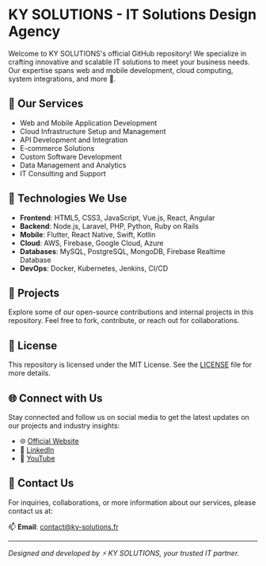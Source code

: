 # KY SOLUTIONS - IT Solutions Design Agency

Welcome to KY SOLUTIONS's official GitHub repository! We specialize in crafting innovative and scalable IT solutions to meet your business needs. Our expertise spans web and mobile development, cloud computing, system integrations, and more 🌱.

## 🚀 Our Services
- Web and Mobile Application Development
- Cloud Infrastructure Setup and Management
- API Development and Integration
- E-commerce Solutions
- Custom Software Development
- Data Management and Analytics
- IT Consulting and Support

## 🔧 Technologies We Use
- **Frontend**: HTML5, CSS3, JavaScript, Vue.js, React, Angular
- **Backend**: Node.js, Laravel, PHP, Python, Ruby on Rails
- **Mobile**: Flutter, React Native, Swift, Kotlin
- **Cloud**: AWS, Firebase, Google Cloud, Azure
- **Databases**: MySQL, PostgreSQL, MongoDB, Firebase Realtime Database
- **DevOps**: Docker, Kubernetes, Jenkins, CI/CD

## 📂 Projects
Explore some of our open-source contributions and internal projects in this repository. Feel free to fork, contribute, or reach out for collaborations.

## 📄 License
This repository is licensed under the MIT License. See the [LICENSE](./LICENSE) file for more details.

## 🌐 Connect with Us
Stay connected and follow us on social media to get the latest updates on our projects and industry insights:

- 🌐 [Official Website](https://ky-solutions.fr)
- 💼 [LinkedIn](https://www.linkedin.com/company/ky-solutions)
- 🎥 [YouTube](https://www.youtube.com/@kysolutions3896)

## 📧 Contact Us
For inquiries, collaborations, or more information about our services, please contact us at:

📫 **Email**: [contact@ky-solutions.fr](mailto:contact@ky-solutions.fr)

---

_Designed and developed by ⚡ KY SOLUTIONS, your trusted IT partner._

<!---
kysolutions/kysolutions is a ✨ special ✨ repository because its `README.md` (this file) appears on your GitHub profile.
You can click the Preview link to take a look at your changes.
--->
